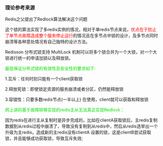 ### 理论参考来源

Redis之父提出了Redlock算法解决这个问题

这个锁的算法实现了多redis实例的情况，相对于单redis节点来说，<font color='red'>优点在于防止了单节点故障造成整个服务停止运行</font>的情况且在多节点中锁的设计，及多节点同时崩溃等各种意处情况有自己独特的设计方法。

Redisson 分布式锁支持 MultiLock 机制可以将多个锁合并为一个大锁，对一个大锁进行统一的申请加锁以及释放锁。

<font color='gren'>最低保证分布式锁的有效性及安全性的要求如下:</font>

1.互斥：任何时刻只能有一个client获取锁

2.释放死锁：即使锁定资源的服务崩溃或者分区，仍然能释放锁

3.容错性：只要多数redis节点(一半以上) 在使用，client就可以获取和释放锁

<font color='gren'>网上讲的基于故障转移实现的redis主从无法真正实现Redlock：</font>

因为redis在进行主从复制时是异步完成的，比如在clientA获取锁后，主redis复制数据到从redis过程中崩溃了，导致没有复制到从redis中，然后从redis选举出一个升级为主redis，造成新的主redis没有clientA 设置的锁，这是clientB尝试获取锁，并且能够成功获取锁，导致互斥失效;





